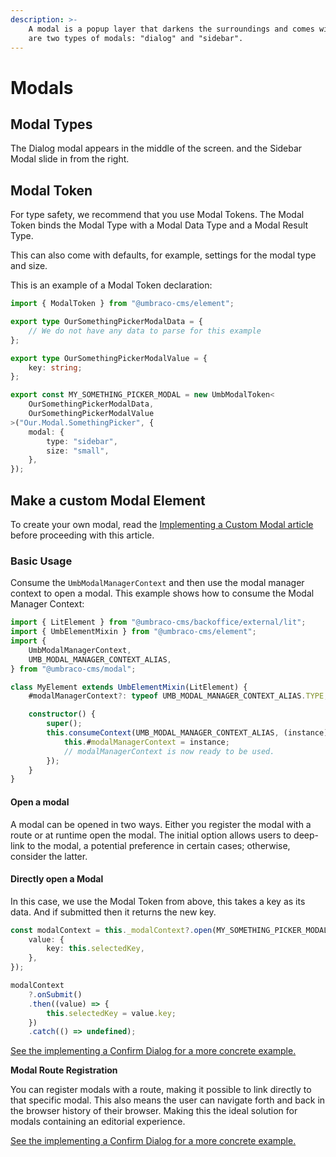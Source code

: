 ```yaml
---
description: >-
    A modal is a popup layer that darkens the surroundings and comes with a focus lock. There
    are two types of modals: "dialog" and "sidebar".
---
```


# Modals

## **Modal Types**

The Dialog modal appears in the middle of the screen. and the Sidebar Modal slide in from the right.

## Modal Token

For type safety, we recommend that you use Modal Tokens. The Modal Token binds the Modal Type with a Modal Data Type and a Modal Result Type.

This can also come with defaults, for example, settings for the modal type and size.

This is an example of a Modal Token declaration:

```ts
import { ModalToken } from "@umbraco-cms/element";

export type OurSomethingPickerModalData = {
    // We do not have any data to parse for this example
};

export type OurSomethingPickerModalValue = {
    key: string;
};

export const MY_SOMETHING_PICKER_MODAL = new UmbModalToken<
    OurSomethingPickerModalData,
    OurSomethingPickerModalValue
>("Our.Modal.SomethingPicker", {
    modal: {
        type: "sidebar",
        size: "small",
    },
});
```

## Make a custom Modal Element

To create your own modal, read the [Implementing a Custom Modal article](custom-modals.md) before proceeding with this article.

### Basic Usage

Consume the `UmbModalManagerContext` and then use the modal manager context to open a modal. This example shows how to consume the Modal Manager Context:

```ts
import { LitElement } from "@umbraco-cms/backoffice/external/lit";
import { UmbElementMixin } from "@umbraco-cms/element";
import {
    UmbModalManagerContext,
    UMB_MODAL_MANAGER_CONTEXT_ALIAS,
} from "@umbraco-cms/modal";

class MyElement extends UmbElementMixin(LitElement) {
    #modalManagerContext?: typeof UMB_MODAL_MANAGER_CONTEXT_ALIAS.TYPE;

    constructor() {
        super();
        this.consumeContext(UMB_MODAL_MANAGER_CONTEXT_ALIAS, (instance) => {
            this.#modalManagerContext = instance;
            // modalManagerContext is now ready to be used.
        });
    }
}
```

#### Open a modal

A modal can be opened in two ways. Either you register the modal with a route or at runtime open the modal. The initial option allows users to deep-link to the modal, a potential preference in certain cases; otherwise, consider the latter.

#### Directly open a Modal

In this case, we use the Modal Token from above, this takes a key as its data. And if submitted then it returns the new key.

```typescript
const modalContext = this._modalContext?.open(MY_SOMETHING_PICKER_MODAL, {
    value: {
        key: this.selectedKey,
    },
});

modalContext
    ?.onSubmit()
    .then((value) => {
        this.selectedKey = value.key;
    })
    .catch(() => undefined);
```

[See the implementing a Confirm Dialog for a more concrete example.](confirm-dialog.md)

**Modal Route Registration**

You can register modals with a route, making it possible to link directly to that specific modal. This also means the user can navigate forth and back in the browser history of their browser. Making this the ideal solution for modals containing an editorial experience.

[See the implementing a Confirm Dialog for a more concrete example.](route-registration.md)
